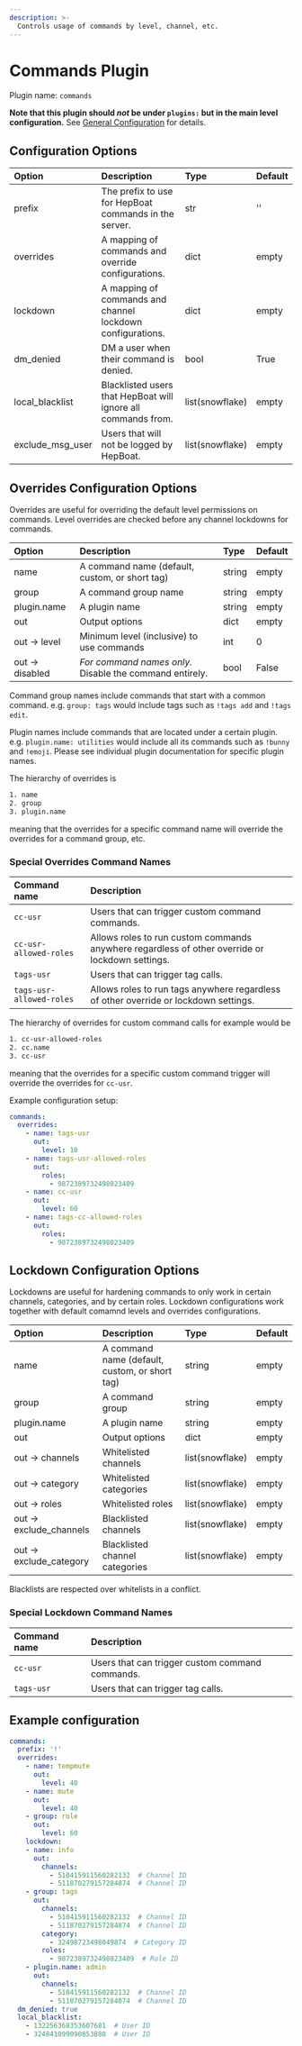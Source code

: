 ```yaml
---
description: >-
  Controls usage of commands by level, channel, etc.
---
```


# Commands Plugin

Plugin name: `commands`

**Note that this plugin should *not* be under `plugins:` but in the main level configuration.**
See [General Configuration](general.md) for details.

## Configuration Options

| Option | Description | Type | Default |
| :--- | :--- | :--- | :--- |
| prefix | The prefix to use for HepBoat commands in the server. | str | '' |
| overrides | A mapping of commands and override configurations.  | dict | empty |
| lockdown | A mapping of commands and channel lockdown configurations. | dict | empty |
| dm\_denied | DM a user when their command is denied. | bool | True |
| local\_blacklist | Blacklisted users that HepBoat will ignore all commands from. | list(snowflake) | empty |
| exclude\_msg\_user | Users that will not be logged by HepBoat. | list(snowflake) | empty |

## Overrides Configuration Options

Overrides are useful for overriding the default level permissions on commands. Level overrides are checked before any channel lockdowns for commands.

| Option | Description | Type | Default |
| :--- | :--- | :--- | :--- |
| name | A command name (default, custom, or short tag) | string | empty |
| group | A command group name | string | empty |
| plugin.name | A plugin name | string | empty |
| out | Output options | dict | empty |
| out &rarr; level | Minimum level (inclusive) to use commands | int | 0 |
| out &rarr; disabled | *For command names only.* Disable the command entirely. | bool | False |

Command group names include commands that start with a common command. e.g. `group: tags` would include tags such as
`!tags add` and `!tags edit`.

Plugin names include commands that are located under a certain plugin. e.g. `plugin.name: utilities` would include all
its commands such as `!bunny` and `!emoji`. Please see individual plugin documentation for specific plugin names.

The hierarchy of overrides is
```txt
1. name
2. group
3. plugin.name
```
meaning that the overrides for a specific command name will override the overrides for a command group, etc.

### Special Overrides Command Names

| Command name | Description |
| :--- | :--- | 
| `cc-usr`| Users that can trigger custom command commands. |
| `cc-usr-allowed-roles`| Allows roles to run custom commands anywhere regardless of other override or lockdown settings. |
| `tags-usr`| Users that can trigger tag calls. |
| `tags-usr-allowed-roles`| Allows roles to run tags anywhere regardless of other override or lockdown settings. |

The hierarchy of overrides for custom command calls for example would be
```txt
1. cc-usr-allowed-roles
2. cc.name
3. cc-usr
```
meaning that the overrides for a specific custom command trigger will override the overrides for `cc-usr`.
  
Example configuration setup:
```yaml
commands:
  overrides:
    - name: tags-usr
      out:
        level: 10
    - name: tags-usr-allowed-roles
      out:
        roles:
          - 9872389732498023409
    - name: cc-usr
      out:
        level: 60
    - name: tags-cc-allowed-roles
      out:
        roles:
          - 9872389732498023409
```

## Lockdown Configuration Options

Lockdowns are useful for hardening commands to only work in certain channels, categories, and by certain roles. Lockdown configurations work together with default comamnd levels and overrides configurations.

| Option | Description | Type | Default |
| :--- | :--- | :--- | :--- |
| name | A command name (default, custom, or short tag) | string | empty |
| group | A command group | string | empty |
| plugin.name | A plugin name | string | empty |
| out | Output options | dict | empty |
| out &rarr; channels | Whitelisted channels | list(snowflake) | empty |
| out &rarr; category | Whitelisted categories | list(snowflake) | empty |
| out &rarr; roles | Whitelisted roles | list(snowflake) | empty |
| out &rarr; exclude\_channels | Blacklisted channels | list(snowflake) | empty |
| out &rarr; exclude\_category | Blacklisted channel categories | list(snowflake) | empty |

Blacklists are respected over whitelists in a conflict.

### Special Lockdown Command Names

| Command name | Description |
| :--- | :--- | 
| `cc-usr`| Users that can trigger custom command commands. |
| `tags-usr`| Users that can trigger tag calls. |

## Example configuration

```yaml
commands:
  prefix: '!'
  overrides:
    - name: tempmute
      out:
        level: 40
    - name: mute
      out:
        level: 40
    - group: role
      out:
        level: 60
    lockdown:
    - name: info
      out:
        channels: 
          - 510415911560282132  # Channel ID
          - 511870279157284874  # Channel ID
    - group: tags
      out:
        channels: 
          - 510415911560282132  # Channel ID
          - 511870279157284874  # Channel ID
        category:
          - 32498723498049874  # Category ID
        roles: 
          - 9872389732498023409  # Role ID
    - plugin.name: admin
      out:
        channels: 
          - 510415911560282132  # Channel ID
          - 511870279157284874  # Channel ID
  dm_denied: true
  local_blacklist:
    - 132256368353607681  # User ID
    - 324841099090853888  # User ID
```

